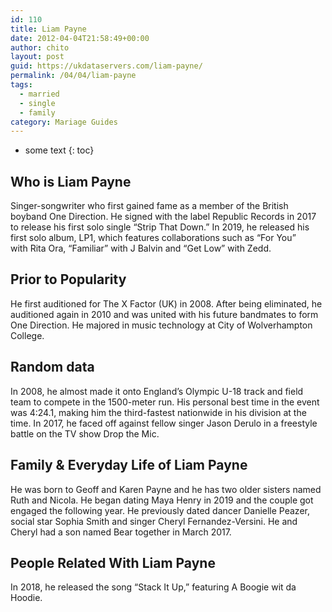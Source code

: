 ```yaml
---
id: 110
title: Liam Payne
date: 2012-04-04T21:58:49+00:00
author: chito
layout: post
guid: https://ukdataservers.com/liam-payne/
permalink: /04/04/liam-payne  
tags:
  - married
  - single
  - family
category: Mariage Guides
---
```


* some text
{: toc}


## Who is  Liam Payne
                  
                  
                  
Singer-songwriter who first gained fame as a member of the British boyband One Direction. He signed with the label Republic Records in 2017 to release his first solo single &#8220;Strip That Down.&#8221; In 2019, he released his first solo album, LP1, which features collaborations such as &#8220;For You&#8221; with Rita Ora, &#8220;Familiar&#8221; with J Balvin and &#8220;Get Low&#8221; with Zedd.
                  
                
                
                
## Prior to Popularity 
                  
                  
                  
He first auditioned for The X Factor (UK) in 2008. After being eliminated, he auditioned again in 2010 and was united with his future bandmates to form One Direction. He majored in music technology at City of Wolverhampton College. 
                  
                
                
                
## Random data 
                  
                  
                  
In 2008, he almost made it onto England&#8217;s Olympic U-18 track and field team to compete in the 1500-meter run. His personal best time in the event was 4:24.1, making him the third-fastest nationwide in his division at the time. In 2017, he faced off against fellow singer Jason Derulo in a freestyle battle on the TV show Drop the Mic. 
                  
                
                
                
## Family & Everyday Life of Liam Payne
                  
                  
                  
He was born to Geoff and Karen Payne and he has two older sisters named Ruth and Nicola. He began dating Maya Henry in 2019 and the couple got engaged the following year. He previously dated dancer Danielle Peazer, social star Sophia Smith and singer Cheryl Fernandez-Versini. He and Cheryl had a son named Bear together in March 2017.
                  
                
                
                
## People Related With  Liam Payne
                  
                  
                  
In 2018, he released the song &#8220;Stack It Up,&#8221; featuring A Boogie wit da Hoodie. 
                  
                
              
            
          
          
          
    
    
  
